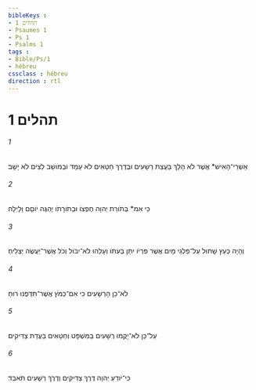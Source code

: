 ```yaml
---
bibleKeys : 
- תהלים 1
- Psaumes 1
- Ps 1
- Psalms 1
tags : 
- Bible/Ps/1
- hébreu
cssclass : hébreu
direction : rtl
---
```


# תהלים 1

###### 1
אַשְׁרֵי־הָאִישׁ* אֲשֶׁר לֹא הָלַךְ בַּעֲצַת רְשָׁעִים וּבְדֶרֶךְ חַטָּאִים לֹא עָמָד וּבְמֹושַׁב לֵצִים לֹא יָשָׁב׃
###### 2
כִּי אִמ* בְּתֹורַת יְהוָה חֶפְצֹו וּבְתֹורָתֹו יֶהְגֶּה יֹוםָם וָלָיְלָה׃
###### 3
וְהָיָה כְּעֵץ שָׁתוּל עַל־פַּלְגֵי מָיִם אֲשֶׁר פִּרְיֹו יִתֵּן בְּעִתֹּו וְעָלֵהוּ לֹא־יִבֹּול וְכֹל אֲשֶׁר־יַעֲשֶׂה יַצְלִיחַ׃
###### 4
לֹא־כֵן הָרְשָׁעִים כִּי אִם־כַּמֹּץ אֲשֶׁר־תִּדְּפֶנּוּ רוּחַ׃
###### 5
עַל־כֵּן לֹא־יָקֻמוּ רְשָׁעִים בַּמִּשְׁפָּט וְחַטָּאִים בַּעֲדַת צַדִּיקִים׃
###### 6
כִּי־יֹודֵעַ יְהוָה דֶּרֶךְ צַדִּיקִים וְדֶרֶךְ רְשָׁעִים תֹּאבֵד׃
